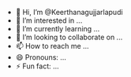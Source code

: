 - 👋 Hi, I’m @Keerthanagujjarlapudi
- 👀 I’m interested in ...
- 🌱 I’m currently learning ...
- 💞️ I’m looking to collaborate on ...
- 📫 How to reach me ...
- 😄 Pronouns: ...
- ⚡ Fun fact: ...

<!---
Keerthanagujjarlapudi/Keerthanagujjarlapudi is a ✨ special ✨ repository because its `README.md` (this file) appears on your GitHub profile.
You can click the Preview link to take a look at your changes.
--->
